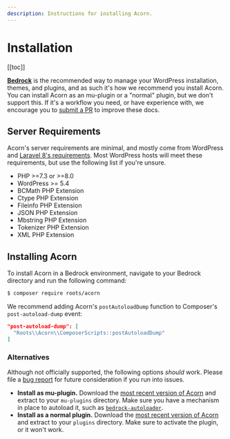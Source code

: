 ```yaml
---
description: Instructions for installing Acorn.
---
```


# Installation

[[toc]]

**[Bedrock](https://github.com/roots/bedrock)** is the recommended way to manage your WordPress installation, themes, and plugins, and as such it's how we recommend you install Acorn. You can install Acorn as an mu-plugin or a "normal" plugin, but we don't support this. If it's a workflow you need, or have experience with, we encourage you to [submit a PR](https://github.com/roots/docs/compare) to improve these docs. 

## Server Requirements

Acorn's server requirements are minimal, and mostly come from WordPress and [Laravel 8's requirements](https://laravel.com/docs/8.x/deployment#server-requirements). Most WordPress hosts will meet these requirements, but use the following list if you're unsure.

- PHP >=7.3 or >=8.0
- WordPress >= 5.4
- BCMath PHP Extension
- Ctype PHP Extension
- Fileinfo PHP Extension
- JSON PHP Extension
- Mbstring PHP Extension
- Tokenizer PHP Extension
- XML PHP Extension

## Installing Acorn

To install Acorn in a Bedrock environment, navigate to your Bedrock directory and run the following command:

```sh
$ composer require roots/acorn
```

We recommend adding Acorn's `postAutoloadDump` function to Composer's `post-autoload-dump` event:

```json
"post-autoload-dump": [
  "Roots\\Acorn\\ComposerScripts::postAutoloadDump"
]
```

### Alternatives

Although not officially supported, the following options _should_ work. Please file a [bug report](https://github.com/roots/docs/issues/new?assignees=&labels=&template=bug_report.md) for future consideration if you run into issues.

- **Install as mu-plugin.**
  Download the [most recent version of Acorn](https://github.com/roots/acorn/releases/latest) and extract to your `mu-plugins` directory. Make sure you have a mechanism in place to autoload it, such as [`bedrock-autoloader`](https://github.com/roots/bedrock-autoloader).
- **Install as a normal plugin.** 
  Download the [most recent version of Acorn](https://github.com/roots/acorn/releases/latest) and extract to your `plugins` directory. Make sure to activate the plugin, or it won't work.

